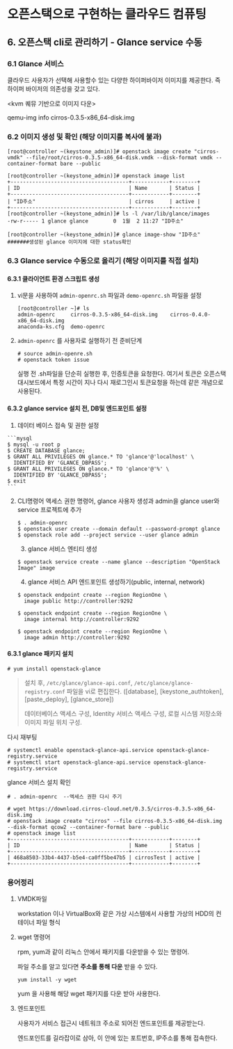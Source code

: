 # 오픈스택으로 구현하는 클라우드 컴퓨팅

## 6. 오픈스택 cli로 관리하기 - Glance service 수동 

### 6.1 Glance 서비스

클라우드 사용자가 선택해 사용할수 있는 다양한 하이퍼바이저 이미지를 제공한다. 즉 하이퍼 바이저의 의존성을 갖고 있다. 

<kvm 퀘뮤 기반으로 이미지 다운>

qemu-img info cirros-0.3.5-x86_64-disk.img



### 6.2 이미지 생성 및 확인 (해당 이미지를 복사에 불과)

```shell
[root@controller ~(keystone_admin)]# openstack image create "cirros-vmdk" --file/root/cirros-0.3.5-x86_64-disk.vmdk --disk-format vmdk --container-format bare --public

[root@controller ~(keystone_admin)]# openstack image list
+--------------------------------------+------------+--------+
| ID                                   | Name       | Status |
+--------------------------------------+------------+--------+
| "ID주소"                              | cirros     | active |
+--------------------------------------+------------+--------+
[root@controller ~(keystone_admin)]# ls -l /var/lib/glance/images
-rw-r----- 1 glance glance        0  1월  2 11:27 "ID주소"

[root@controller ~(keystone_admin)]# glance image-show "ID주소"
#######생성된 glance 이미지에 대한 status확인
```



### 6.3 Glance service 수동으로 올리기 (해당 이미지를 직접 설치)

#### 6.3.1 클라이언트 환경 스크립트 생성

 1. vi문을 사용하여 `admin-openrc.sh` 파일과 `demo-openrc.sh` 파일을 설정

    ```
    [root@controller ~]# ls
    admin-openrc     cirros-0.3.5-x86_64-disk.img    cirros-0.4.0-x86_64-disk.img
    anaconda-ks.cfg  demo-openrc
    ```

 2. `admin-openrc` 를 사용자로 실행하기 전 준비단계

    ```
    # source admin-openre.sh
    # openstack token issue
    ```

    실행 전 .sh파일을 단순히 실행한 후, 인증토큰을 요청한다.  여기서 토큰은 오픈스택 대시보드에서 특정 시간이 지나 다시 재로그인시 토큰요청을 하는데 같은 개념으로 사용된다.

#### 6.3.2 glance service 설치 전, DB및 엔드포인트 설정

 1.  데이터 베이스 접속 및 권한 설정

    ```mysql
    $ mysql -u root p
    $ CREATE DATABASE glance;
    $ GRANT ALL PRIVILEGES ON glance.* TO 'glance'@'localhost' \
      IDENTIFIED BY 'GLANCE_DBPASS';
    $ GRANT ALL PRIVILEGES ON glance.* TO 'glance'@'%' \
      IDENTIFIED BY 'GLANCE_DBPASS';
    $ exit
    ```

 2. CLI명령어 액세스 권한 명령어, glance 사용자 생성과 admin을 glance user와 service 프로젝트에 추가

    ```shell
    $ . admin-openrc
    $ openstack user create --domain default --password-prompt glance
    $ openstack role add --project service --user glance admin
    ```

	3. glance 서비스 엔티티 생성

    ```
    $ openstack service create --name glance --description "OpenStack Image" image
    ```

	4.  glance 서비스 API 엔드포인트 생성하기(public, internal, network)

    ```shell
    $ openstack endpoint create --region RegionOne \
      image public http://controller:9292
      
    $ openstack endpoint create --region RegionOne \
      image internal http://controller:9292
      
    $ openstack endpoint create --region RegionOne \
      image admin http://controller:9292
    ```

#### 6.3.1 glance 패키지 설치

```
# yum install openstack-glance
```

> 설치 후, `/etc/glance/glance-api.conf`, `/etc/glance/glance-registry.conf` 파일을 vi로 편집한다. ([database], [keystone_authtoken], [paste_deploy], [glance_store])
>
> 데이터베이스 액세스 구성, Identity 서비스 액세스 구성, 로컬 시스템 저장소와 이미지 파일 위치 구성.

다시 재부팅

```
# systemctl enable openstack-glance-api.service openstack-glance-registry.service
# systemctl start openstack-glance-api.service openstack-glance-registry.service
```

glance 서비스 설치 확인

```shell
# . admin-openrc  --엑세스 권한 다시 주기

# wget https://download.cirros-cloud.net/0.3.5/cirros-0.3.5-x86_64-disk.img
# openstack image create "cirros" --file cirros-0.3.5-x86_64-disk.img --disk-format qcow2 --container-format bare --public
# openstack image list
+--------------------------------------+------------+--------+
| ID                                   | Name       | Status |
+--------------------------------------+------------+--------+
| 468a8503-33b4-4437-b5e4-ca0ff5be47b5 | cirrosTest | active |
+--------------------------------------+------------+--------+

```



### 용어정리

1. VMDK파일

   workstation 이나 VirtualBox와 같은 가상 시스템에서 사용할 가상의 HDD의 컨테이너 파일 형식

2. wget 명령어

   rpm, yum과 같이 리눅스 안에서 패키지를 다운받을 수 있는 명령어.

   파일 주소를 알고 있다면 **주소를 통해 다운** 받을 수 있다.

   ```
   yum install -y wget
   ```

   yum 을 사용해 해당 wget 패키지를 다운 받아 사용한다.

 3. 엔드포인트

    사용자가 서비스 접근시 네트워크 주소로 되어진 엔드포인트를 제공받는다. 

    엔드포인트를 길라잡이로 삼아, 이 안에 있는 포트번호, IP주소를 통해 접속한다.